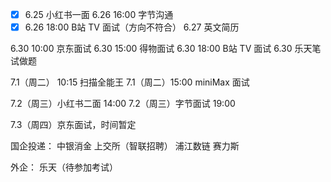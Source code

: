 - [x] 6.25 小红书一面 
6.26 16:00 字节沟通
- [x] 6.26 18:00 B站 TV 面试（方向不符合）
6.27 英文简历

6.30 10:00 京东面试
6.30 15:00 得物面试
6.30 18:00 B站 TV 面试
6.30 乐天笔试做题

7.1（周二） 10:15 扫描全能王
7.1（周二）15:00 miniMax 面试

7.2（周三）小红书二面 14:00
7.2（周三）字节面试 19:00

7.3（周四）京东面试，时间暂定


国企投递：
中银消金
上交所（智联招聘）
浦江数链
赛力斯

外企：
乐天（待参加考试）